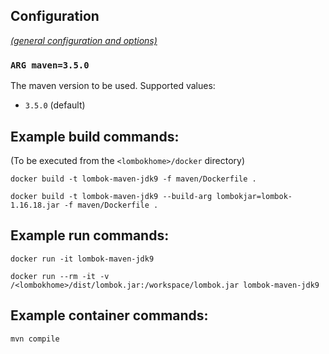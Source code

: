 ## Configuration

[_(general configuration and options)_](../readme.md)

### `ARG maven=3.5.0`

The maven version to be used. Supported values:

- `3.5.0` (default)

## Example build commands:

(To be executed from the `<lombokhome>/docker` directory)

```
docker build -t lombok-maven-jdk9 -f maven/Dockerfile .

docker build -t lombok-maven-jdk9 --build-arg lombokjar=lombok-1.16.18.jar -f maven/Dockerfile .
```

## Example run commands:

```
docker run -it lombok-maven-jdk9

docker run --rm -it -v /<lombokhome>/dist/lombok.jar:/workspace/lombok.jar lombok-maven-jdk9
```

## Example container commands:

```
mvn compile
```
